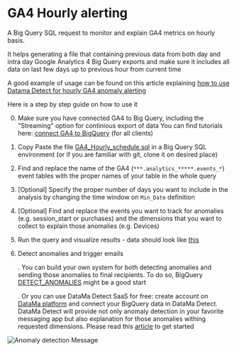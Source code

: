 # GA4 Hourly alerting
A Big Query SQL request to monitor and explain GA4 metrics on hourly basis. 

It helps generating a file that containing previous data from both day and intra day Google Analytics 4 Big Query exports and make sure it includes all data on last few days up to previous hour from current time

A good example of usage can be found on this article explaining [how to use Datama Detect for hourly GA4 anomaly alerting](https://datama.io/hourly-anomaly-detection-and-explanation-on-ga4-google-analytics-4/)

Here is a step by step guide on how to use it

0. Make sure you have connected  GA4 to Big Query, including the "Streaming" option for continious export of data
   You can find tutorials here: [connect GA4 to BigQuery](https://support.google.com/analytics/answer/9823238?hl=en#zippy=%2Cin-this-article) (for all clients)
1. Copy Paste the file [GA4_Hourly_schedule.sql](https://github.com/DataMa-Solutions/GA4-Hourly/blob/main/GA4_Hourly_schedule.sql) in a Big Query SQL environment (or if you are familiar with git, clone it on desired place)
3. Find and replace the name of the GA4 (```***.analytics_*****.events_*```) event tables with the proper names of your table in the whole query
2. [Optional] Specify the proper number of days you want to include in the analysis by changing the time window on ```Min_Date``` definition
4. [Optional] Find and replace the events you want to track for anomalies (e.g. session_start or purchases) and the dimensions that you want to collect to explain those anomalies (e.g. Devices)
5. Run the query and visualize results - data should look like [this](https://docs.google.com/spreadsheets/d/1Z2JovUx_q7uLR2iy_fukiJWpIrA1o5wfvfnaHQUgBE4/edit#gid=0)
6. Detect anomalies and trigger emails

   . You can build your own system for both detecting anomalies and sending those anomalies to final recipients. To do so, BigQuery [DETECT_ANOMALIES](https://cloud.google.com/bigquery/docs/reference/standard-sql/bigqueryml-syntax-detect-anomalies) might be a good start

   . Or you can use DataMa Detect SaaS for free: create account on [DataMa platform](app.datama.io) and connect your BigQuery data in DataMa Detect.
   DataMa Detect will provide not only anomaly detection in your favorite messaging app but also explanation for those anomalies withing requested dimensions. 
   Please read this [article](https://datama.io/hourly-anomaly-detection-and-explanation-on-ga4-google-analytics-4/) to get started 

![Anomaly detection Message](https://github.com/DataMa-Solutions/GA4-Hourly/assets/61363175/ceb70b2a-8042-49e6-bef7-363e9d04e30f)
